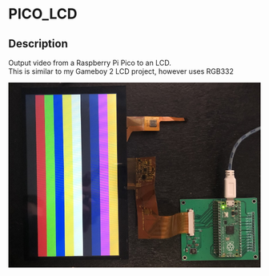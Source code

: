 # PICO_LCD

## Description
Output video from a Raspberry Pi Pico to an LCD.  
This is similar to my Gameboy 2 LCD project, however uses RGB332

![preview](https://github.com/joeostrander/pico_lcd/blob/main/images/800x480.jpg?raw=true)
